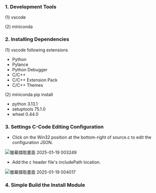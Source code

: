 ### 1. Development Tools
(1) vscode

(2) miniconda

### 2. Installing Dependencies
(1) vscode following extensions
  - Python
  - Pylance
  - Python Debugger
  - C/C++
  - C/C++ Extension Pack
  - C/C++ Themes
    
(2) miniconda pip install
  - python 3.13.1
  - setuptools 75.1.0
  - wheel 0.44.0

### 3. Settings C-Code Editing Configuration
  - Click on the Win32 position at the bottom-right of source.c to edit the configuration JSON.

  ![螢幕擷取畫面 2025-01-19 003249](https://github.com/user-attachments/assets/7a0a9a53-028b-491c-8a79-20ffc7b48794)

  - Add the c header file's includePath location.

  ![螢幕擷取畫面 2025-01-19 004017](https://github.com/user-attachments/assets/eebe61ed-b24e-4e23-a077-834a81fa0e05)

### 4. Simple Build the Install Module

